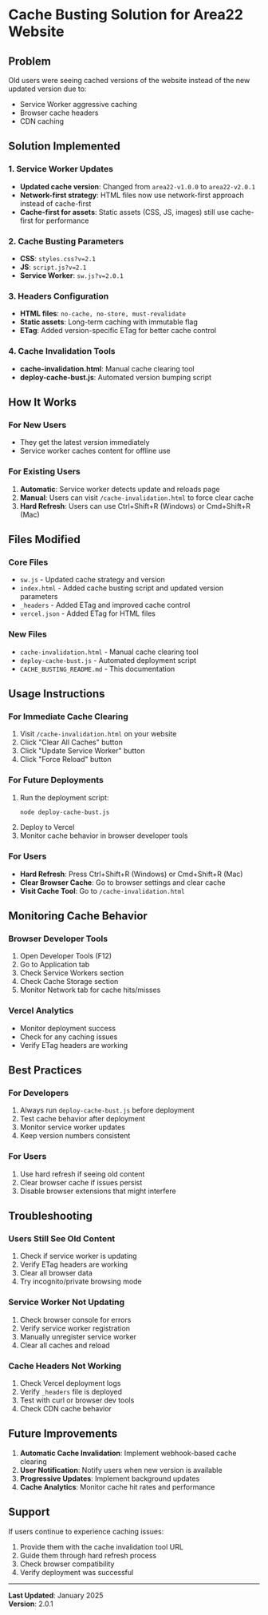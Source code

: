 # Cache Busting Solution for Area22 Website

## Problem
Old users were seeing cached versions of the website instead of the new updated version due to:
- Service Worker aggressive caching
- Browser cache headers
- CDN caching

## Solution Implemented

### 1. Service Worker Updates
- **Updated cache version**: Changed from `area22-v1.0.0` to `area22-v2.0.1`
- **Network-first strategy**: HTML files now use network-first approach instead of cache-first
- **Cache-first for assets**: Static assets (CSS, JS, images) still use cache-first for performance

### 2. Cache Busting Parameters
- **CSS**: `styles.css?v=2.1`
- **JS**: `script.js?v=2.1`
- **Service Worker**: `sw.js?v=2.0.1`

### 3. Headers Configuration
- **HTML files**: `no-cache, no-store, must-revalidate`
- **Static assets**: Long-term caching with immutable flag
- **ETag**: Added version-specific ETag for better cache control

### 4. Cache Invalidation Tools
- **cache-invalidation.html**: Manual cache clearing tool
- **deploy-cache-bust.js**: Automated version bumping script

## How It Works

### For New Users
- They get the latest version immediately
- Service worker caches content for offline use

### For Existing Users
1. **Automatic**: Service worker detects update and reloads page
2. **Manual**: Users can visit `/cache-invalidation.html` to force clear cache
3. **Hard Refresh**: Users can use Ctrl+Shift+R (Windows) or Cmd+Shift+R (Mac)

## Files Modified

### Core Files
- `sw.js` - Updated cache strategy and version
- `index.html` - Added cache busting script and updated version parameters
- `_headers` - Added ETag and improved cache control
- `vercel.json` - Added ETag for HTML files

### New Files
- `cache-invalidation.html` - Manual cache clearing tool
- `deploy-cache-bust.js` - Automated deployment script
- `CACHE_BUSTING_README.md` - This documentation

## Usage Instructions

### For Immediate Cache Clearing
1. Visit `/cache-invalidation.html` on your website
2. Click "Clear All Caches" button
3. Click "Update Service Worker" button
4. Click "Force Reload" button

### For Future Deployments
1. Run the deployment script:
   ```bash
   node deploy-cache-bust.js
   ```
2. Deploy to Vercel
3. Monitor cache behavior in browser developer tools

### For Users
- **Hard Refresh**: Press Ctrl+Shift+R (Windows) or Cmd+Shift+R (Mac)
- **Clear Browser Cache**: Go to browser settings and clear cache
- **Visit Cache Tool**: Go to `/cache-invalidation.html`

## Monitoring Cache Behavior

### Browser Developer Tools
1. Open Developer Tools (F12)
2. Go to Application tab
3. Check Service Workers section
4. Check Cache Storage section
5. Monitor Network tab for cache hits/misses

### Vercel Analytics
- Monitor deployment success
- Check for any caching issues
- Verify ETag headers are working

## Best Practices

### For Developers
1. Always run `deploy-cache-bust.js` before deployment
2. Test cache behavior after deployment
3. Monitor service worker updates
4. Keep version numbers consistent

### For Users
1. Use hard refresh if seeing old content
2. Clear browser cache if issues persist
3. Disable browser extensions that might interfere

## Troubleshooting

### Users Still See Old Content
1. Check if service worker is updating
2. Verify ETag headers are working
3. Clear all browser data
4. Try incognito/private browsing mode

### Service Worker Not Updating
1. Check browser console for errors
2. Verify service worker registration
3. Manually unregister service worker
4. Clear all caches and reload

### Cache Headers Not Working
1. Check Vercel deployment logs
2. Verify `_headers` file is deployed
3. Test with curl or browser dev tools
4. Check CDN cache behavior

## Future Improvements

1. **Automatic Cache Invalidation**: Implement webhook-based cache clearing
2. **User Notification**: Notify users when new version is available
3. **Progressive Updates**: Implement background updates
4. **Cache Analytics**: Monitor cache hit rates and performance

## Support

If users continue to experience caching issues:
1. Provide them with the cache invalidation tool URL
2. Guide them through hard refresh process
3. Check browser compatibility
4. Verify deployment was successful

---

**Last Updated**: January 2025  
**Version**: 2.0.1
